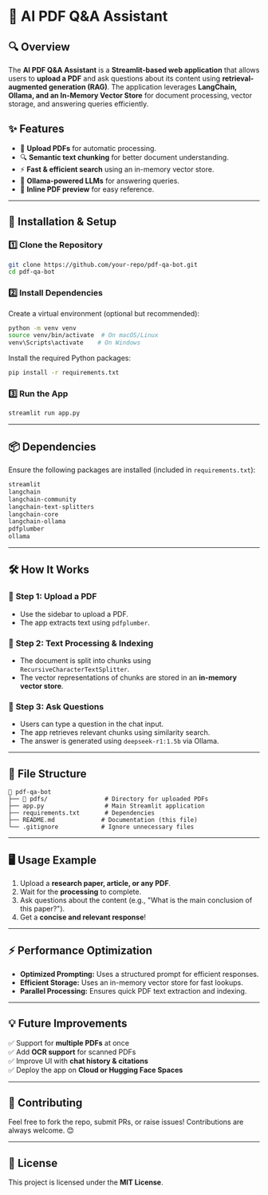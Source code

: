 # 📄 AI PDF Q&A Assistant

## 🔍 Overview
The **AI PDF Q&A Assistant** is a **Streamlit-based web application** that allows users to **upload a PDF** and ask questions about its content using **retrieval-augmented generation (RAG)**. The application leverages **LangChain, Ollama, and an In-Memory Vector Store** for document processing, vector storage, and answering queries efficiently.

## ✨ Features
- 📂 **Upload PDFs** for automatic processing.
- 🔍 **Semantic text chunking** for better document understanding.
- ⚡ **Fast & efficient search** using an in-memory vector store.
- 🤖 **Ollama-powered LLMs** for answering queries.
- 📜 **Inline PDF preview** for easy reference.

---

## 🚀 Installation & Setup
### 1️⃣ **Clone the Repository**
```sh
git clone https://github.com/your-repo/pdf-qa-bot.git
cd pdf-qa-bot
```

### 2️⃣ **Install Dependencies**
Create a virtual environment (optional but recommended):
```sh
python -m venv venv
source venv/bin/activate  # On macOS/Linux
venv\Scripts\activate    # On Windows
```
Install the required Python packages:
```sh
pip install -r requirements.txt
```

### 3️⃣ **Run the App**
```sh
streamlit run app.py
```

---

## 📦 Dependencies
Ensure the following packages are installed (included in `requirements.txt`):
```sh
streamlit
langchain
langchain-community
langchain-text-splitters
langchain-core
langchain-ollama
pdfplumber
ollama
```

---

## 🛠 How It Works
### 🔹 **Step 1: Upload a PDF**
- Use the sidebar to upload a PDF.
- The app extracts text using `pdfplumber`.

### 🔹 **Step 2: Text Processing & Indexing**
- The document is split into chunks using `RecursiveCharacterTextSplitter`.
- The vector representations of chunks are stored in an **in-memory vector store**.

### 🔹 **Step 3: Ask Questions**
- Users can type a question in the chat input.
- The app retrieves relevant chunks using similarity search.
- The answer is generated using `deepseek-r1:1.5b` via Ollama.

---

## 📌 File Structure
```plaintext
📂 pdf-qa-bot
├── 📂 pdfs/                # Directory for uploaded PDFs
├── app.py                 # Main Streamlit application
├── requirements.txt       # Dependencies
├── README.md             # Documentation (this file)
└── .gitignore            # Ignore unnecessary files
```

---

## 🖥️ Usage Example
1. Upload a **research paper, article, or any PDF**.
2. Wait for the **processing** to complete.
3. Ask questions about the content (e.g., "What is the main conclusion of this paper?").
4. Get a **concise and relevant response**!

---

## ⚡ Performance Optimization
- **Optimized Prompting:** Uses a structured prompt for efficient responses.
- **Efficient Storage:** Uses an in-memory vector store for fast lookups.
- **Parallel Processing:** Ensures quick PDF text extraction and indexing.

---

## 💡 Future Improvements
✅ Support for **multiple PDFs** at once  
✅ Add **OCR support** for scanned PDFs  
✅ Improve UI with **chat history & citations**  
✅ Deploy the app on **Cloud or Hugging Face Spaces**

---

## 🤝 Contributing
Feel free to fork the repo, submit PRs, or raise issues! Contributions are always welcome. 😊

---

## 📜 License
This project is licensed under the **MIT License**.

